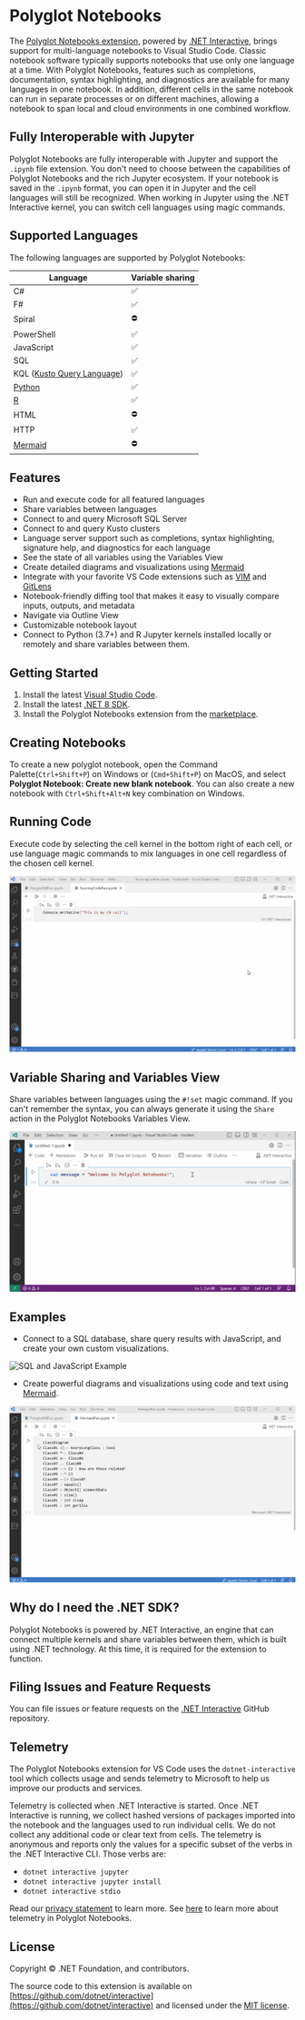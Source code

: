 # Polyglot Notebooks

The [Polyglot Notebooks extension](https://marketplace.visualstudio.com/items?itemName=ms-dotnettools.dotnet-interactive-vscode), powered by [.NET Interactive](https://github.com/dotnet/interactive), brings support for multi-language notebooks to Visual Studio Code. Classic notebook software typically supports notebooks that use only one language at a time. With Polyglot Notebooks, features such as completions, documentation, syntax highlighting, and diagnostics are available for many languages in one notebook. In addition, different cells in the same notebook can run in separate processes or on different machines, allowing a notebook to span local and cloud environments in one combined workflow.

## Fully Interoperable with Jupyter

Polyglot Notebooks are fully interoperable with Jupyter and support the `.ipynb` file extension. You don't need to choose between the capabilities of Polyglot Notebooks and the rich Jupyter ecosystem. If your notebook is saved in the `.ipynb` format, you can open it in Jupyter and the cell languages will still be recognized. When working in Jupyter using the .NET Interactive kernel, you can switch cell languages using magic commands. 

## Supported Languages

The following languages are supported by Polyglot Notebooks:

| Language                      | Variable sharing |
|-------------------------------|------------------|
| C#                            |        ✅       |
| F#                            |        ✅       |   
| Spiral                        |        ⛔       |   
| PowerShell                    |        ✅       |          
| JavaScript                    |        ✅       |          
| SQL                           |        ✅       |   
| KQL ([Kusto Query Language](https://learn.microsoft.com/en-us/azure/data-explorer/kusto/query/))    |        ✅       |  
| [Python](docs/jupyter-in-polyglot-notebooks.md)  |        ✅       |
| [R](docs/jupyter-in-polyglot-notebooks.md)       |        ✅       |      
| HTML                         |        ⛔         |     
| HTTP                         |        ✅         |
| [Mermaid](https://mermaid.js.org/intro/)         |        ⛔       |        

## Features

- Run and execute code for all featured languages
- Share variables between languages
- Connect to and query Microsoft SQL Server
- Connect to and query Kusto clusters
- Language server support such as completions, syntax highlighting, signature help, and diagnostics for each language
- See the state of all variables using the Variables View
- Create detailed diagrams and visualizations using [Mermaid](https://mermaid-js.github.io/mermaid/#/)
- Integrate with your favorite VS Code extensions such as [VIM](https://marketplace.visualstudio.com/items?itemName=vscodevim.vim) and [GitLens](https://marketplace.visualstudio.com/items?itemName=eamodio.gitlens)
- Notebook-friendly diffing tool that makes it easy to visually compare inputs, outputs, and metadata
- Navigate via Outline View
- Customizable notebook layout
- Connect to Python (3.7+) and R Jupyter kernels installed locally or remotely and share variables between them.

## Getting Started

1.  Install the latest [Visual Studio Code](https://code.visualstudio.com/).
2.  Install the latest [.NET 8 SDK](https://dotnet.microsoft.com/en-us/download).
3.  Install the Polyglot Notebooks extension from the [marketplace](https://marketplace.visualstudio.com/items?itemName=ms-dotnettools.dotnet-interactive-vscode).

## Creating Notebooks

To create a new polyglot notebook, open the Command Palette(`Ctrl+Shift+P`) on Windows or (`Cmd+Shift+P`) on MacOS, and select **Polyglot Notebook: Create new blank notebook**. You can also create a new notebook with `Ctrl+Shift+Alt+N` key combination on Windows. 

## Running Code

Execute code by selecting the cell kernel in the bottom right of each cell, or use language magic commands to mix languages in one cell regardless of the chosen cell kernel. 

![Running Code](https://github.com/dotnet/interactive/raw/main/images/RunningCodeExample.gif)

## Variable Sharing and Variables View 

Share variables between languages using the `#!set` magic command. If you can't remember the syntax, you can always generate it using the `Share` action in the Polyglot Notebooks Variables View. 

![Variable Sharing with the Variables View](https://github.com/dotnet/interactive/raw/main/images/variable-sharing-with-variables-view.gif)

## Examples 

 - Connect to a SQL database, share query results with JavaScript, and create your own custom visualizations.

![SQL and JavaScript Example](https://github.com/dotnet/interactive/raw/main/images/SQLJavaScript.gif)

 - Create powerful diagrams and visualizations using code and text using [Mermaid](https://mermaid-js.github.io/mermaid/#/).

![Mermaid Example](https://github.com/dotnet/interactive/raw/main/images/MermaidExample.gif)

## Why do I need the .NET SDK? 

Polyglot Notebooks is powered by .NET Interactive, an engine that can connect multiple kernels and share variables between them, which is built using .NET technology. At this time, it is required for the extension to function.

## Filing Issues and Feature Requests

You can file issues or feature requests on the [.NET Interactive](https://github.com/dotnet/interactive/issues/new/choose) GitHub repository. 

## Telemetry

The Polyglot Notebooks extension for VS Code uses the `dotnet-interactive` tool which collects usage and sends telemetry to Microsoft to help us improve our products and services. 

Telemetry is collected when .NET Interactive is started. Once .NET Interactive is running, we collect hashed versions of packages imported into the notebook and the languages used to run individual cells. We do not collect any additional code or clear text from cells. The telemetry is anonymous and reports only the values for a specific subset of the verbs in the .NET Interactive CLI. Those verbs are:

* `dotnet interactive jupyter`
* `dotnet interactive jupyter install`
* `dotnet interactive stdio`

Read our [privacy statement](https://go.microsoft.com/fwlink/?LinkId=521839) to learn more.  See [here](https://github.com/dotnet/interactive/tree/main/docs#telemetry) to learn more about telemetry in Polyglot Notebooks. 

## License

Copyright © .NET Foundation, and contributors.

The source code to this extension is available on [https://github.com/dotnet/interactive](https://github.com/dotnet/interactive) and licensed under the [MIT license](https://github.com/dotnet/interactive/blob/main/License.txt).
